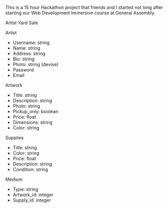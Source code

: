This is a 15 hour Hackathon project that friends and I started not long after starting our Web Development Immersive course at General Assembly. 

Artist Yard Sale

Artist
- Username: string
- Name: string
- Address: string
- Bio: string
- Photo: string
(devise)
- Password
- Email

Artwork 
- Title: string
- Description: string
- Photo: string
- Pickup_only: boolean
- Price: float
- Dimensions: string
- Color: string

Supplies
- Title: string
- Color: string
- Price: float
- Description: string
- Condition: string

Medium
- Type: string
- Artwork_id: integer
- Supply_id: integer


